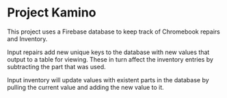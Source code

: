 # Project Kamino
This project uses a Firebase database to keep track of Chromebook repairs and Inventory.

Input repairs add new unique keys to the database with new values that output to a table for viewing. These in turn affect the inventory entries by subtracting the part that was used.

Input inventory will update values with existent parts in the database by pulling the current value and adding the new value to it.
